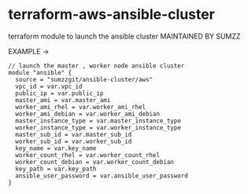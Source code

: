 # terraform-aws-ansible-cluster
terraform module to launch the ansible cluster
MAINTAINED BY SUMZZ

EXAMPLE -> 
```
// launch the master , worker node ansible cluster 
module "ansible" {
  source = "sumzzgit/ansible-cluster/aws"
  vpc_id = var.vpc_id
  public_ip = var.public_ip
  master_ami = var.master_ami
  worker_ami_rhel = var.worker_ami_rhel
  worker_ami_debian = var.worker_ami_debian 
  master_instance_type = var.master_instance_type
  worker_instance_type = var.worker_instance_type
  master_sub_id = var.master_sub_id
  worker_sub_id = var.worker_sub_id
  key_name = var.key_name
  worker_count_rhel = var.worker_count_rhel
  worker_count_debian = var.worker_count_debian 
  key_path = var.key_path
  ansible_user_password = var.ansible_user_password
}

```